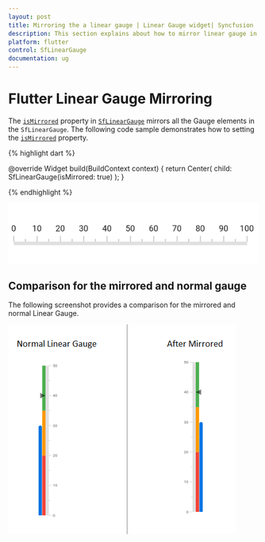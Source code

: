 ```yaml
---
layout: post
title: Mirroring the a linear gauge | Linear Gauge widget| Syncfusion
description: This section explains about how to mirror linear gauge in Flutter platform.
platform: flutter
control: SfLinearGauge
documentation: ug
---
```


# Flutter Linear Gauge Mirroring

The [`isMirrored`](https://pub.dev/documentation/syncfusion_flutter_gauges/latest/gauges/SfLinearGauge/isMirrored.html) property in [`SfLinearGauge`](https://pub.dev/documentation/syncfusion_flutter_gauges/latest/gauges/SfLinearGauge-class.html) mirrors all the Gauge elements in the `SfLinearGauge`. The following code sample demonstrates how to setting the [`isMirrored`](https://pub.dev/documentation/syncfusion_flutter_gauges/latest/gauges/SfLinearGauge/isMirrored.html) property.

{% highlight dart %}

  @override
  Widget build(BuildContext context) {
    return Center(
      child: SfLinearGauge(isMirrored: true)
    );
  }

{% endhighlight %}

![Mirror linear gauge](images/mirrored/mirrored.png)

## Comparison for the mirrored and normal gauge

The following screenshot provides a comparison for the mirrored and normal Linear Gauge. 

![Mirrored linear gauge comparsion](images/mirrored/mirror_comparison.png)